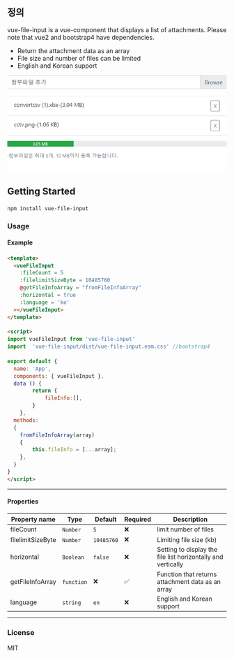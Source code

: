 ## 정의
vue-file-input is a vue-component that displays a list of attachments. Please note that vue2 and bootstrap4 have dependencies.
 - Return the attachment data as an array
 - File size and number of files can be limited
 - English and Korean support


![결과화면](img/screenshot.PNG)


## Getting Started
```shell
npm install vue-file-input
```

### Usage
#### Example
```html
<template>
  <vueFileInput
    :fileCount = 5
    :filelimitSizeByte = 10485760
    @getFileInfoArray = "fromFileInfoArray"
    :horizontal = true
    :language = 'ko'
  ></vueFileInput>
</template>

<script>
import vueFileInput from 'vue-file-input'
import  'vue-file-input/dist/vue-file-input.esm.css' //bootstrap4

export default {
  name: 'App',
  components: { vueFileInput },
  data () {
        return {
            fileInfo:[],
        }
    },
  methods:
  {
    fromFileInfoArray(array)
    {
        this.fileInfo = [...array];
    },
  }
}
</script>
```
----

#### Properties
| Property name | Type      | Default   | Required |Description                                                                                         |
| ------------- | --------- | --------- | -------- | -------------------------------------------------------------------------------------------------- |
| fileCount          | `Number`  | `5`         | ❌         |limit number of files|
| filelimitSizeByte         | `Number`  | `10485760`         | ❌        | Limiting file size (kb)|
| horizontal   | `Boolean`  | `false` | ❌        | Setting to display the file list horizontally and vertically |
| getFileInfoArray     | `function` | ❌   | ✅       | Function that returns attachment data as an array|
| language     | `string` | `en`   | ❌      | English and Korean support|

----
### License
MIT